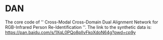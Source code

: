 # DAN
The core code of '' Cross-Modal Cross-Domain Dual Alignment Network for RGB-Infrared Person Re-Identification ''.
The link to the synthetic data is: https://pan.baidu.com/s/1XqL0PQo8pIlvFkoXdoN64g?pwd=cp9y 
